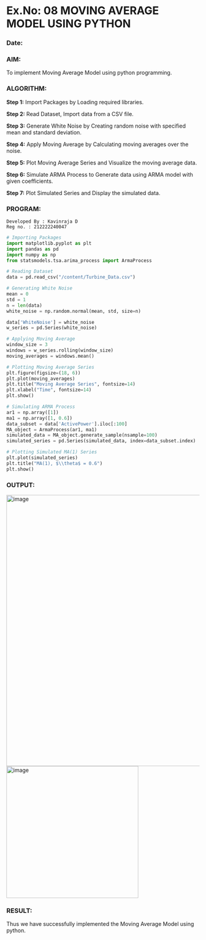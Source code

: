 # Ex.No: 08 MOVING AVERAGE MODEL USING PYTHON
### Date: 

### AIM:

To implement Moving Average Model using python programming.

### ALGORITHM:

**Step 1:** Import Packages by Loading required libraries.

**Step 2:** Read Dataset, Import data from a CSV file.

**Step 3:** Generate White Noise by Creating random noise with specified mean and standard deviation.

**Step 4:** Apply Moving Average by Calculating moving averages over the noise.

**Step 5:** Plot Moving Average Series and Visualize the moving average data.

**Step 6:** Simulate ARMA Process to Generate data using ARMA model with given coefficients.

**Step 7:** Plot Simulated Series and Display the simulated data.

### PROGRAM:
```
Developed By : Kavinraja D
Reg no. : 212222240047
```
```python
# Importing Packages
import matplotlib.pyplot as plt
import pandas as pd
import numpy as np
from statsmodels.tsa.arima_process import ArmaProcess

# Reading Dataset
data = pd.read_csv("/content/Turbine_Data.csv")

# Generating White Noise
mean = 0
std = 1
n = len(data)
white_noise = np.random.normal(mean, std, size=n)

data['WhiteNoise'] = white_noise
w_series = pd.Series(white_noise)

# Applying Moving Average
window_size = 3
windows = w_series.rolling(window_size)
moving_averages = windows.mean()

# Plotting Moving Average Series
plt.figure(figsize=(18, 6))
plt.plot(moving_averages)
plt.title("Moving Average Series", fontsize=14)
plt.xlabel("Time", fontsize=14)
plt.show()

# Simulating ARMA Process
ar1 = np.array([1])
ma1 = np.array([1, 0.6])
data_subset = data['ActivePower'].iloc[:100]
MA_object = ArmaProcess(ar1, ma1)
simulated_data = MA_object.generate_sample(nsample=100)
simulated_series = pd.Series(simulated_data, index=data_subset.index)

# Plotting Simulated MA(1) Series
plt.plot(simulated_series)
plt.title("MA(1), $\\theta$ = 0.6")
plt.show()

```
### OUTPUT:

<img width="707" alt="image" src="https://github.com/Pavan-Gv/TSA_EXP8/assets/94827772/25ee0af3-5069-4cba-ac19-58c213461b0a">
<img width="344" alt="image" src="https://github.com/Pavan-Gv/TSA_EXP8/assets/94827772/86f61375-03de-4cae-a54e-23ca67440bd3">



### RESULT:
Thus we have successfully implemented the Moving Average Model using python.
